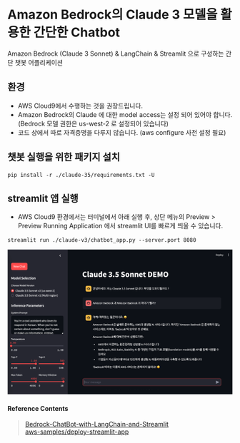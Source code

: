 # Amazon Bedrock의 Claude 3 모델을 활용한 간단한 Chatbot
Amazon Bedrock (Claude 3 Sonnet) &amp; LangChain &amp; Streamlit 으로 구성하는 간단 챗봇 어플리케이션

## 환경
- AWS Cloud9에서 수행하는 것을 권장드립니다.
- Amazon Bedrock의 Claude 에 대한 model access는 설정 되어 있어야 합니다. (Bedrock 모델 권한은 us-west-2 로 설정되어 있습니다)
- 코드 상에서 따로 자격증명을 다루지 않습니다. (aws configure 사전 설정 필요)


## 챗봇 실행을 위한 패키지 설치
```
pip install -r ./claude-35/requirements.txt -U
```


## streamlit 앱 실행
- AWS Cloud9 환경에서는 터미널에서 아래 실행 후,  상단 메뉴의 Preview > Preview Running Application 에서 streamlit UI를 빠르게 띄울 수 있습니다.
```
streamlit run ./claude-v3/chatbot_app.py --server.port 8080
```

![screenshot1-1](./img/screenshot1-1.png)


#### Reference Contents
> [Bedrock-ChatBot-with-LangChain-and-Streamlit](https://github.com/davidshtian/Bedrock-ChatBot-with-LangChain-and-Streamlit) <br>
> [aws-samples/deploy-streamlit-app](https://github.com/aws-samples/deploy-streamlit-app)
